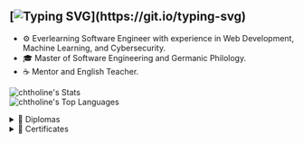 [![Typing SVG](https://readme-typing-svg.demolab.com?font=Segoe+UI&weight=300&duration=4000&pause=1000&size=21&color=81A1C1&vCenter=true&width=435&height=30&lines=Hello+there!+~%E2%99%AA;Here+you+can+explore+my+projects!;You're+welcome+to+contribute!+%E2%9C%8E_)](https://git.io/typing-svg)
---
- ⚙️ Everlearning Software Engineer with experience in Web Development, Machine Learning, and Cybersecurity.
- 🎓 Master of Software Engineering and Germanic Philology.
- ☕ Mentor and English Teacher.



![chtholine's Stats](https://github-readme-stats.vercel.app/api?username=chtholine&theme=nord&hide_border=true&include_all_commits=true&count_private=true&show_icons=true&rank_icon=github&card_width=440)<br/>
![chtholine's Top Languages](https://github-readme-stats.vercel.app/api/top-langs/?username=chtholine&theme=nord&hide_border=true&count_private=true&layout=compact&hide=ags%20script,jupyter%20notebook&card_width=440)

<details>
  <summary>💼 Diplomas</summary>
  <p></p>
  
  | Bachelor of Germanic Philology | Master of Germanic Philology | Master of Software Engineering |
  |:--:|:--:|:--:|
  | <img src="diplomas/Bachelor%20of%20Germanic%20Philology.jpg" width="150"> | <img src="diplomas/Master%20of%20Germanic%20Philology.jpg" width="200"> | <img src="diplomas/Master%20of%20Software%20Engineering.jpg" width="150"> |
  
</details>
<details>
  <summary>📜 Certificates</summary>
<p></p>
  
  | [CS50 Web Programming](https://certificates.cs50.io/62eeb146-1f25-425c-be3e-c5326ab1057a.pdf?size=letter) | [Google Cybersecurity](https://www.coursera.org/account/accomplishments/specialization/certificate/78LBGT97YPSH) | [Palo Alto Cybersecurity](https://www.coursera.org/account/accomplishments/specialization/CYNIFHCTQQNG) | [Neural Networks and Deep Learning](https://www.coursera.org/account/accomplishments/verify/2V1RQOP35XR7) |
  |:--:|:--:|:--:|:--:|
  | <img src="certificates/CS50Web.jpg" width="200"> | <img src="certificates/Google%20Cybersecurity.jpg" width="200"> | <img src="certificates/Palo%20Alto%20Cybersecurity.jpg" width="200"> | <img src="certificates/Neural%20Networks%20and%20Deep%20Learning.jpg" width="200"> |
  | **Anhalt Distributed Systems** | **Anhalt Deep Learning** | **[Hillel Python Pro](https://certificate.ithillel.ua/view/75674752)** | **[Hillel Machine Learning](https://certificate.ithillel.ua/view/56207337)** |
  | <img src="certificates/Network%20Programming.jpg" width="200"> | <img src="certificates/Anhalt%20Deep%20Learning.png" width="200"> | <img src="certificates/Hillel%20Python%20Pro.jpg" width="200"> | <img src="certificates/Hillel%20Machine%20Learning.jpg" width="200"> |
  |  **[Docker Foundations](https://www.linkedin.com/learning/certificates/0397b5920a218aa886dd2608044987bd677987bcd92ad07eaa3a246fd21da9e2?lipi=urn%3Ali%3Apage%3Ad_flagship3_profile_view_base_certifications_details%3BXOspd7UySp%2B6eia5c%2FlyQg%3D%3D)**| **[AWS Academy Cloud Foundations](https://www.credly.com/badges/649ab330-db84-44da-824b-3368c74fc0d4/linked_in_profile)** |    **[APISEC OWASP TOP 10](https://www.credly.com/badges/69351e05-4a57-4e0a-b228-0299863ce6a9/linked_in_profile)**    | **[IBM Cybersecurity Tools & Cyberattacks](https://www.coursera.org/account/accomplishments/verify/4JGMVP0USPUI)** |
  |  <img src="certificates/Docker%20Foundations.jpg" width="200">| <img src="certificates/AWS_Academy_Cloud_Foundations.jpg" width="200"> | <img src="certificates/APISEC_OWASP.jpg" width="200"> | <img src="certificates/Cybersecurity%20Tools%20&%20Cyberattacks.jpg" width="200"> |
  | **[Teachers Smart Up: Summer Edition 2024](https://courses.university.sigma.software/certificates/22d8f49b9d774e6295fa049e6c6ab311)** | **[Teachers Smart Up: Winter Edition 2025](https://courses.university.sigma.software/certificates/c239bef683e144378c00c45b5a0c1fc4)** |  |  |
  | <img src="certificates/Summer%20Teachers%20Smart%20Up%202024.jpg" width="200"> | <img src="certificates/Winter%20Teachers%20Smart%20Up%202025.jpg" width="200"> |  |  |


</details>

<!--
**chtholine/chtholine** is a ✨ _special_ ✨ repository because its `README.md` (this file) appears on your GitHub profile.

Here are some ideas to get you started:

- 🔭 I’m currently working on ...
- 🌱 I’m currently learning ...
- 👯 I’m looking to collaborate on ...
- 🤔 I’m looking for help with ...
- 💬 Ask me about ...
- 📫 How to reach me: ...
- 😄 Pronouns: ...
- ⚡ Fun fact: ...
-->

